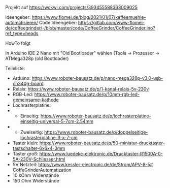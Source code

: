 Projekt auf https://wokwi.com/projects/393455588363009025

Ideengeber: https://www.flomei.de/blog/2021/01/07/kaffeemuehle-automatisieren/
Code Ideengeber: https://gitlab.com/www-flomei-de/coffeegrinder/-/blob/master/code/CoffeeGrinder/CoffeeGrinder.ino?ref_type=heads

HowTo folgt

In Arduino IDE 2 Nano mit "Old Bootloader" wählen (Tools -> Prozessor -> ATMega328p (old Bootloader)

Teileliste:
- Arduino: https://www.roboter-bausatz.de/p/nano-mega328p-v3.0-usb-ch340g-board
- Relais: https://www.roboter-bausatz.de/p/1-kanal-relais-5v-230v
- RGB-Led: https://www.roboter-bausatz.de/p/10mm-rgb-led-gemeinsame-kathode
- Lochrasterplatine:
- - Einseitig: https://www.roboter-bausatz.de/p/lochrasterplatine-einseitig-universal-5-7cm-2.54mm
- - Zweiseitig: https://www.roboter-bausatz.de/p/doppelseitige-lochrasterplatine-3-x-7-cm
- Taster klein: https://www.roboter-bausatz.de/p/50-miniatur-drucktaster-tastschalter-6x6x4-3mm
- Taster groß: https://www.luedeke-elektronic.de/Drucktaster-R1500A-0-5A-230V-Schliesser.html
- 5V Netzteil: https://www.kessler-electronic.de/de/Strom/APV-8-5# CoffeGrinderAutomatization
- 10 kOhm Widerstände
- 150 Ohm Widerstände
